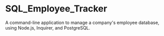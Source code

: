 # SQL_Employee_Tracker
A command-line application to manage a company's employee database, using Node.js, Inquirer, and PostgreSQL.
